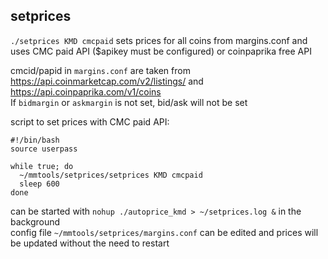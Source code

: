 ## setprices

`./setprices KMD cmcpaid` sets prices for all coins from margins.conf and uses CMC paid API ($apikey must be configured) or coinpaprika free API  

cmcid/papid in `margins.conf` are taken from https://api.coinmarketcap.com/v2/listings/ and  https://api.coinpaprika.com/v1/coins  
If `bidmargin` or `askmargin` is not set, bid/ask will not be set  

script to set prices with CMC paid API:
```
#!/bin/bash
source userpass

while true; do
  ~/mmtools/setprices/setprices KMD cmcpaid
  sleep 600
done
```

can be started with `nohup ./autoprice_kmd > ~/setprices.log &` in the background  
config file `~/mmtools/setprices/margins.conf` can be edited and prices will be updated without the need to restart  
